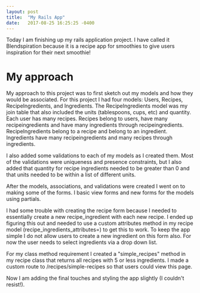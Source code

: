 ```yaml
---
layout: post
title:  "My Rails App"
date:   2017-08-25 16:25:25 -0400
---
```



Today I am finishing up my rails application project. I have called it Blendspiration because it is a recipe app for smoothies to give users inspiration for their next smoothie!



# My approach
My approach to this project was to first sketch out my models and how they would be associated. For this project I had four models: Users, Recipes, RecipeIngredients, and Ingredients. The RecipeIngredients model was my join table that also included the units (tablespoons, cups, etc) and quantity. Each user has many recipes. Recipes belong to users, have many recipeingredients and have many ingredients through recipeingredients. RecipeIngredients belong to a recipe and belong to an ingredient. Ingredients have many recipeingredients and many recipes through ingredients.


I also added some validations to each of my models as I created them. Most of the validations were uniqueness and presence constraints, but I also added that quantity for recipe ingredients needed to be greater than 0 and that units needed to be within a list of different units.


After the models, associations, and validations were created I went on to making some of the forms. I basic view forms and new forms for the models using partials.


I had some trouble with creating the recipe form because I needed to essentially create a new recipe_ingredient with each new recipe. I ended up figuring this out and needed to use a custom attributes method in my recipe model (recipe_ingredients_attributes=) to get this to work. To keep the app simple I do not allow users to create a new ingredient on this form also. For now the user needs to select ingredients via a drop down list.


For my class method requirement I created a "simple_recipes" method in my recipe class that returns all recipes with 5 or less ingredients. I made a custom route to /recipes/simple-recipes so that users could view this page.


Now I am adding the final touches and styling the app slightly (I couldn't resist!).



